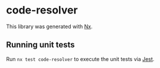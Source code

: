 # code-resolver

This library was generated with [Nx](https://nx.dev).

## Running unit tests

Run `nx test code-resolver` to execute the unit tests via [Jest](https://jestjs.io).
